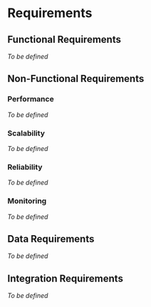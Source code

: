 # Requirements

## Functional Requirements

_To be defined_

## Non-Functional Requirements

### Performance

_To be defined_

### Scalability

_To be defined_

### Reliability

_To be defined_

### Monitoring

_To be defined_

## Data Requirements

_To be defined_

## Integration Requirements

_To be defined_
